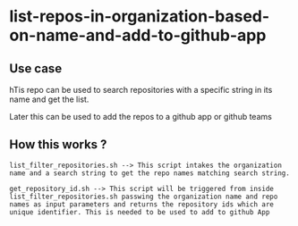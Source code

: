 # list-repos-in-organization-based-on-name-and-add-to-github-app

## Use case

hTis repo can be used to search repositories with a specific string in its name and get the list.

Later this can be used to add the repos to a github app or github teams 

## How this works ? 

```
list_filter_repositories.sh --> This script intakes the organization name and a search string to get the repo names matching search string.
```

```
get_repository_id.sh --> This script will be triggered from inside list_filter_repositories.sh passwing the organization name and repo names as input parameters and returns the repository ids which are unique identifier. This is needed to be used to add to github App
```

